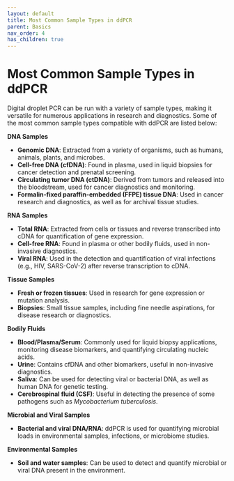 ```yaml
---
layout: default
title: Most Common Sample Types in ddPCR
parent: Basics
nav_order: 4
has_children: true
---
```

# Most Common Sample Types in ddPCR

Digital droplet PCR can be run with a variety of sample types, making it versatile for numerous applications in research and diagnostics. Some of the most common sample types compatible with ddPCR are listed below:

**DNA Samples**

- **Genomic DNA**: Extracted from a variety of organisms, such as humans, animals, plants, and microbes.
- **Cell-free DNA (cfDNA)**: Found in plasma, used in liquid biopsies for cancer detection and prenatal screening.
- **Circulating tumor DNA (ctDNA)**: Derived from tumors and released into the bloodstream, used for cancer diagnostics and monitoring.
- **Formalin-fixed paraffin-embedded (FFPE) tissue DNA**: Used in cancer research and diagnostics, as well as for archival tissue studies.

**RNA Samples**

- **Total RNA**: Extracted from cells or tissues and reverse transcribed into cDNA for quantification of gene expression.
- **Cell-free RNA**: Found in plasma or other bodily fluids, used in non-invasive diagnostics.
- **Viral RNA**: Used in the detection and quantification of viral infections (e.g., HIV, SARS-CoV-2) after reverse transcription to cDNA.

**Tissue Samples**

- **Fresh or frozen tissues**: Used in research for gene expression or mutation analysis.
- **Biopsies**: Small tissue samples, including fine needle aspirations, for disease research or diagnostics.

**Bodily Fluids**

- **Blood/Plasma/Serum**: Commonly used for liquid biopsy applications, monitoring disease biomarkers, and quantifying circulating nucleic acids.
- **Urine**: Contains cfDNA and other biomarkers, useful in non-invasive diagnostics.
- **Saliva**: Can be used for detecting viral or bacterial DNA, as well as human DNA for genetic testing.
- **Cerebrospinal fluid (CSF)**: Useful in detecting the presence of some pathogens such as *Mycobacterium tuberculosis*.

**Microbial and Viral Samples**

- **Bacterial and viral DNA/RNA**: ddPCR is used for quantifying microbial loads in environmental samples, infections, or microbiome studies.

**Environmental Samples**

- **Soil and water samples**: Can be used to detect and quantify microbial or viral DNA present in the environment.
